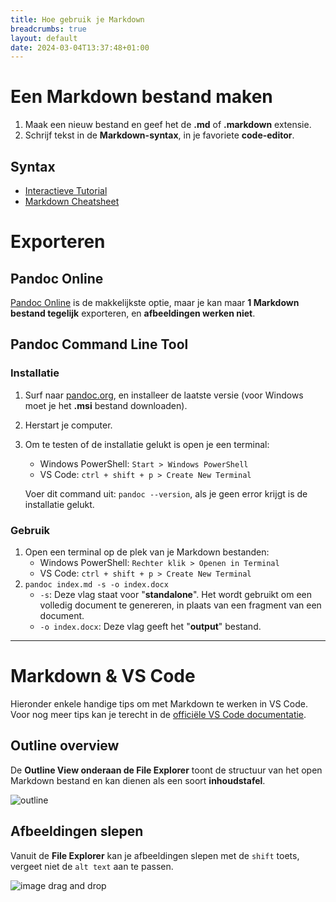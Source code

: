 ```yaml
---
title: Hoe gebruik je Markdown
breadcrumbs: true
layout: default
date: 2024-03-04T13:37:48+01:00
---
```


# Een Markdown bestand maken

1. Maak een nieuw bestand en geef het de **.md** of **.markdown** extensie.
2. Schrijf tekst in de **Markdown-syntax**, in je favoriete **code-editor**.

## Syntax

- [Interactieve Tutorial](https://www.markdowntutorial.com/)
- [Markdown Cheatsheet](https://github.com/im-luka/markdown-cheatsheet)

# Exporteren

## Pandoc Online

[Pandoc Online](https://pandoc.org/try/) is de makkelijkste optie, maar je kan maar **1 Markdown bestand tegelijk** exporteren, en **afbeeldingen werken niet**. 

## Pandoc Command Line Tool

### Installatie

1. Surf naar [pandoc.org](https://pandoc.org), en installeer de laatste versie (voor Windows moet je het **.msi** bestand downloaden).
2. Herstart je computer.
3. Om te testen of de installatie gelukt is open je een terminal: 
   - Windows PowerShell: `Start > Windows PowerShell`
   - VS Code: `ctrl + shift + p > Create New Terminal`
   
   Voer dit command uit: `pandoc --version`, als je geen error krijgt is de installatie gelukt.

### Gebruik

1. Open een terminal op de plek van je Markdown bestanden:
   - Windows PowerShell: `Rechter klik > Openen in Terminal`
   - VS Code: `ctrl + shift + p > Create New Terminal`
2. `pandoc index.md -s -o index.docx`
   - `-s`: Deze vlag staat voor "**standalone**". Het wordt gebruikt om een volledig document te genereren, in plaats van een fragment van een document.
   - `-o index.docx`: Deze vlag geeft het "**output**" bestand.

---

# Markdown & VS Code

Hieronder enkele handige tips om met Markdown te werken in VS Code. 
Voor nog meer tips kan je terecht in de [officiële VS Code documentatie](https://code.visualstudio.com/Docs/languages/markdown).

## Outline overview

De **Outline View onderaan de File Explorer** toont de structuur van het open Markdown bestand en kan dienen als een soort **inhoudstafel**.

![outline](/markdown/images/outline.png)

## Afbeeldingen slepen

Vanuit de **File Explorer** kan je afbeeldingen slepen met de `shift` toets, vergeet niet de `alt text` aan te passen.

![image drag and drop](/markdown/images/drop-link.gif)